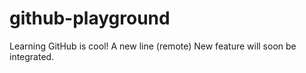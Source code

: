# github-playground
Learning GitHub is cool!
A new line (remote)
New feature will soon be integrated.
